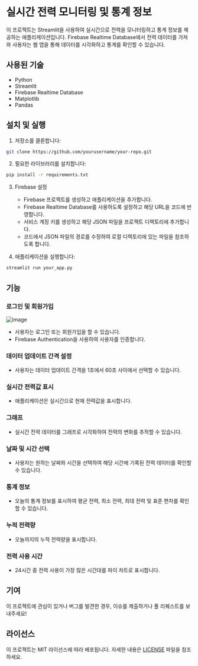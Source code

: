 # 실시간 전력 모니터링 및 통계 정보

이 프로젝트는 Streamlit을 사용하여 실시간으로 전력을 모니터링하고 통계 정보를 제공하는 애플리케이션입니다. Firebase Realtime Database에서 전력 데이터를 가져와 사용자는 웹 앱을 통해 데이터를 시각화하고 통계를 확인할 수 있습니다.

## 사용된 기술

- Python
- Streamlit
- Firebase Realtime Database
- Matplotlib
- Pandas

## 설치 및 실행

1. 저장소를 클론합니다:

```bash
git clone https://github.com/yourusername/your-repo.git
```

2. 필요한 라이브러리를 설치합니다:

```bash
pip install -r requirements.txt
```

3. Firebase 설정

   - Firebase 프로젝트를 생성하고 애플리케이션을 추가합니다.
   - Firebase Realtime Database를 사용하도록 설정하고 해당 URL을 코드에 반영합니다.
   - 서비스 계정 키를 생성하고 해당 JSON 파일을 프로젝트 디렉토리에 추가합니다.
   - 코드에서 JSON 파일의 경로를 수정하여 로컬 디렉토리에 있는 파일을 참조하도록 합니다.

4. 애플리케이션을 실행합니다:

```bash
streamlit run your_app.py
```

## 기능

### 로그인 및 회원가입

![image](https://github.com/minsuk9235/Streamlit-firebase/assets/169111946/019bf76c-e6db-4100-b060-7d7d4326a648)

- 사용자는 로그인 또는 회원가입을 할 수 있습니다.
- Firebase Authentication을 사용하여 사용자를 인증합니다.

### 데이터 업데이트 간격 설정

- 사용자는 데이터 업데이트 간격을 1초에서 60초 사이에서 선택할 수 있습니다.

### 실시간 전력값 표시

- 애플리케이션은 실시간으로 현재 전력값을 표시합니다.

### 그래프

- 실시간 전력 데이터를 그래프로 시각화하여 전력의 변화를 추적할 수 있습니다.

### 날짜 및 시간 선택

- 사용자는 원하는 날짜와 시간을 선택하여 해당 시간에 기록된 전력 데이터를 확인할 수 있습니다.

### 통계 정보

- 오늘의 통계 정보를 표시하여 평균 전력, 최소 전력, 최대 전력 및 표준 편차를 확인할 수 있습니다.

### 누적 전력량

- 오늘까지의 누적 전력량을 표시합니다.

### 전력 사용 시간

- 24시간 중 전력 사용이 가장 많은 시간대를 파이 차트로 표시합니다.


## 기여

이 프로젝트에 관심이 있거나 버그를 발견한 경우, 이슈를 제출하거나 풀 리퀘스트를 보내주세요!


## 라이선스

이 프로젝트는 MIT 라이선스에 따라 배포됩니다. 자세한 내용은 [LICENSE](LICENSE) 파일을 참조하세요.
